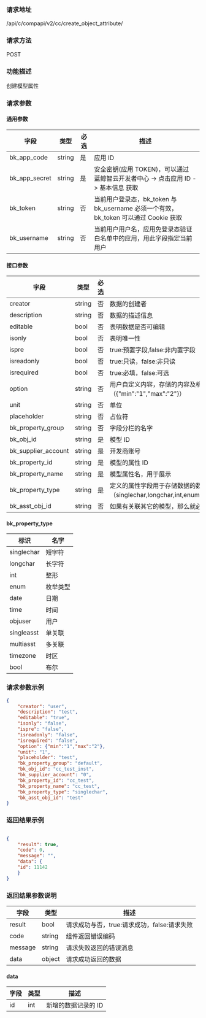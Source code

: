 ### 请求地址

/api/c/compapi/v2/cc/create_object_attribute/

### 请求方法

POST

### 功能描述

创建模型属性

### 请求参数

#### 通用参数

| 字段 | 类型 | 必选 | 描述 |
|-----------|------------|--------|------------|
| bk_app_code | string | 是 | 应用 ID |
| bk_app_secret| string | 是 | 安全密钥(应用 TOKEN)，可以通过 蓝鲸智云开发者中心 -&gt; 点击应用 ID -&gt; 基本信息 获取 |
| bk_token | string | 否 | 当前用户登录态，bk_token 与 bk_username 必须一个有效，bk_token 可以通过 Cookie 获取 |
| bk_username | string | 否 | 当前用户用户名，应用免登录态验证白名单中的应用，用此字段指定当前用户 |

#### 接口参数

| 字段 | 类型 | 必选 | 描述 |
|-----------------------|------------|--------|----------------------------------------------------------|
| creator | string | 否 | 数据的创建者 |
| description | string | 否 | 数据的描述信息 |
| editable | bool | 否 | 表明数据是否可编辑 |
| isonly | bool | 否 | 表明唯一性 |
| ispre | bool | 否 | true:预置字段,false:非内置字段 |
| isreadonly | bool | 否 | true:只读，false:非只读 |
| isrequired | bool | 否 | true:必填，false:可选 |
| option | string | 否 |用户自定义内容，存储的内容及格式由调用方决定，以数字类型为例（{"min":"1","max":"2"}）|
| unit | string | 否 | 单位 |
| placeholder | string | 否 | 占位符 |
| bk_property_group | string | 否 | 字段分栏的名字 |
| bk_obj_id | string | 是 | 模型 ID |
| bk_supplier_account | string | 是 | 开发商账号 |
| bk_property_id | string | 是 | 模型的属性 ID |
| bk_property_name | string | 是 | 模型属性名，用于展示 |
| bk_property_type | string | 是 | 定义的属性字段用于存储数据的数据类型,可取值范围（singlechar,longchar,int,enum,date,time,objuser,singleasst,multiasst,timezone,bool）|
| bk_asst_obj_id | string | 否 | 如果有关联其它的模型，那么就必需设置此字段，否则就不需要设置 |

#### bk_property_type

| 标识 | 名字 |
|------------|----------|
| singlechar | 短字符 |
| longchar | 长字符 |
| int | 整形 |
| enum | 枚举类型 |
| date | 日期 |
| time | 时间 |
| objuser | 用户 |
| singleasst | 单关联 |
| multiasst | 多关联 |
| timezone | 时区 |
| bool | 布尔 |

### 请求参数示例

```json
{
	"creator": "user",
	"description": "test",
	"editable": "true",
	"isonly": "false",
	"ispre": "false",
	"isreadonly": "false",
	"isrequired": "false",
	"option": {"min":"1","max":"2"},
	"unit": "1",
	"placeholder": "test",
	"bk_property_group": "default",
	"bk_obj_id": "cc_test_inst",
	"bk_supplier_account": "0",
	"bk_property_id": "cc_test",
	"bk_property_name": "cc_test",
	"bk_property_type": "singlechar",
	"bk_asst_obj_id": "test"
}
```


### 返回结果示例

```json

{
    "result": true,
    "code": 0,
    "message": "",
    "data": {
	"id": 11142
    }
}
```

### 返回结果参数说明

| 字段 | 类型 | 描述 |
|-----------|-----------|-----------|
| result | bool | 请求成功与否，true:请求成功，false:请求失败 |
| code | string | 组件返回错误编码 |
| message | string | 请求失败返回的错误消息 |
| data | object | 请求成功返回的数据 |

#### data

| 字段 | 类型 | 描述 |
|-----------|-----------|--------------------|
| id | int | 新增的数据记录的 ID |
